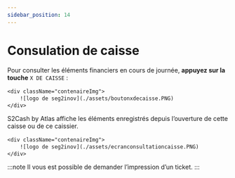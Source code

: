 ```yaml
---
sidebar_position: 14
---
```


# Consulation de caisse

Pour consulter les éléments financiers en cours de journée, **appuyez sur la touche** ```X DE CAISSE``` :

    <div className="contenaireImg">
        ![logo de seg2inov](./assets/boutonxdecaisse.PNG) 
    </div>

S2Cash by Atlas affiche les éléments enregistrés depuis l’ouverture de cette caisse ou de ce caissier.

    <div className="contenaireImg">
        ![logo de seg2inov](./assets/ecranconsultationcaisse.PNG) 
    </div>


:::note
Il vous est possible de demander l’impression d’un ticket.
:::